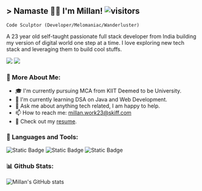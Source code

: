 ## > Namaste 🙏🏽 I'm Millan! ![visitors](https://visitor-badge.laobi.icu/badge?page_id=millan242.Millan)

`Code Sculptor (Developer/Melomaniac/Wanderluster)` 

A 23 year old self-taught passionate full stack developer from India building my version of digital world one step at a time. I love exploring new tech stack and leveraging them to build cool stuffs.

<a href="https://www.linkedin.com/in/millan-kumar-das-2a73bb264" target="_blank"><img src="https://img.shields.io/badge/LinkedIn-0A66C2?logo=linkedin"/></a>
<a href="https://twitter.com/Millan76817119" target="_blank"><img src="https://img.shields.io/badge/Twitter-1D9BF0?logo=twitter&logoColor=white"/></a>

### 🧐 More About Me:
- 🎓 I'm currently pursuing MCA from KIIT Deemed to be University.
- 🚀 I'm currently learning DSA on Java and Web Development.
- 💬 Ask me about anything tech related, I am happy to help.
- 📫 How to reach me: millan.work23@skiff.com
- 📄 Check out my [resume](https://www.google.com).

### 🔨 Languages and Tools:
![Static Badge](https://img.shields.io/badge/Figma-A259FF?style=for-the-badge&logo=figma&logoColor=white)
![Static Badge](https://img.shields.io/badge/Javascript-F7DF1E?style=for-the-badge&logo=javascript&logoColor=black)
![Static Badge](https://img.shields.io/badge/Git-F05032?style=for-the-badge&logo=git&logoColor=white)

### 📊 Github Stats:
![Millan's GitHub stats](https://github-readme-stats.vercel.app/api?username=millan242&show_icons=true&theme=swift)
